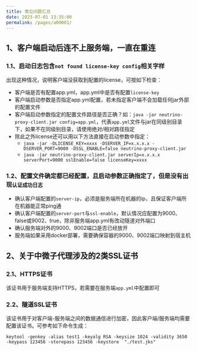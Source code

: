 ```yaml
---
title: 常见问题汇总
date: 2023-07-01 13:35:00
permalink: /pages/a00001/
---
```


## 1、客户端启动后连不上服务端，一直在重连
### 1.1、启动日志包含`not found license-key config`相关字样 
出现这种情况，说明客户端没获取到配置的license，可按如下检查：
- 客户端是否有配置app.yml，app.yml中是否有配置`license-key`
- 客户端启动参数是否指定app.yml配置，若未指定客户端不会加载任何jar外部的配置文件
- 客户端启动参数指定的配置文件路径是否正确？如：`java -jar neutrino-proxy-client.jar config=app.yml`，代表`app.yml`文件与jar在同级别目录下，如果不在同级别目录，请使用绝对/相对路径指定
- 除此之外license还可以用以下方法直接在启动参数中指定：
    - `java -jar -DLICENSE_KEY=xxxx -DSERVER_IP=x.x.x.x -DSERVER_PORT=9000 -DSSL_ENABLE=false neutrino-proxy-client.jar`
    - `java -jar neutrino-proxy-client.jar serverIp=x.x.x.x serverPort=9000 sslEnable=false licenseKey=xxxx`

### 1.2、配置文件确定都已经配置，且启动参数正确指定了，但是没有出现`认证成功日志`
- 确认客户端配置的`server-ip`，必须是服务端所在机器的ip，且保证客户端所在机器能正常ping通
- 确认客户端配置的`server-port`与`ssl-enable`，默认情况应配置为9000、false或9002、true，除非服务端app.yml有改动隧道对外端口
- 确认服务端对外的9000、9002端口是否已经放开
- 服务端如果采用docker部署，需要确保容器的9000、9002端口映射到宿主机

## 2、关于中微子代理涉及的2类SSL证书
### 2.1、HTTPS证书
该证书用于服务端支持HTTPS，若需要在服务端`app.yml`中配置即可

### 2.2、隧道SSL证书
该证书用于对客户端-服务端之间的数据通信进行加密，因此客户端/服务端均需要配置该证书。可参考如下命令生成：
```
keytool -genkey -alias test1 -keyalg RSA -keysize 1024 -validity 3650 -keypass 123456 -storepass 123456 -keystore  "./test.jks"
```
